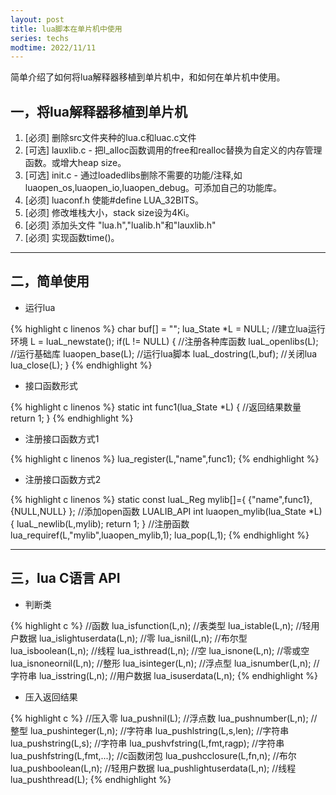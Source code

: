 ```yaml
---
layout: post
title: lua脚本在单片机中使用
series: techs
modtime: 2022/11/11
---
```


简单介绍了如何将lua解释器移植到单片机中，和如何在单片机中使用。

## 一，将lua解释器移植到单片机

1. [必须] 删除src文件夹种的lua.c和luac.c文件
2. [可选] lauxlib.c - 把l_alloc函数调用的free和realloc替换为自定义的内存管理函数。或增大heap size。
3. [可选] init.c - 通过loadedlibs删除不需要的功能/注释,如luaopen_os,luaopen_io,luaopen_debug。可添加自己的功能库。
4. [必须] luaconf.h 使能#define LUA_32BITS。
5. [必须] 修改堆栈大小，stack size设为4Ki。
6. [必须] 添加头文件 "lua.h","lualib.h"和"lauxlib.h"
7. [必须] 实现函数time()。

******

## 二，简单使用

- 运行lua

{% highlight c linenos %}
char buf[] = "";
lua_State *L = NULL;
//建立lua运行环境
L = luaL_newstate();
if(L != NULL)
{
    //注册各种库函数
    luaL_openlibs(L);
    //运行基础库
    luaopen_base(L);
    //运行lua脚本
    luaL_dostring(L,buf);
    //关闭lua
    lua_close(L);
}
{% endhighlight %}

- 接口函数形式

{% highlight c linenos %}
static int func1(lua_State *L)
{
    //返回结果数量
    return 1;
}
{% endhighlight %}

- 注册接口函数方式1

{% highlight c linenos %}
lua_register(L,"name",func1);
{% endhighlight %}

- 注册接口函数方式2

{% highlight c linenos %}
static const luaL_Reg mylib[]={
    {"name",func1},
    {NULL,NULL}
};
//添加open函数
LUALIB_API int luaopen_mylib(lua_State *L)
{
    luaL_newlib(L,mylib);
    return 1;
}
//注册函数
lua_requiref(L,"mylib",luaopen_mylib,1);
lua_pop(L,1);
{% endhighlight %}

******

## 三，lua C语言 API

- 判断类

{% highlight c %}
//函数
lua_isfunction(L,n);
//表类型
lua_istable(L,n);
//轻用户数据
lua_islightuserdata(L,n);
//零
lua_isnil(L,n);
//布尔型
lua_isboolean(L,n);
//线程
lua_isthread(L,n);
//空
lua_isnone(L,n);
//零或空
lua_isnoneornil(L,n);
//整形
lua_isinteger(L,n);
//浮点型
lua_isnumber(L,n);
//字符串
lua_isstring(L,n);
//用户数据
lua_isuserdata(L,n);
{% endhighlight %}

- 压入返回结果

{% highlight c %}
//压入零
lua_pushnil(L);
//浮点数
lua_pushnumber(L,n);
//整型
lua_pushinteger(L,n);
//字符串
lua_pushlstring(L,s,len);
//字符串
lua_pushstring(L,s);
//字符串
lua_pushvfstring(L,fmt,ragp);
//字符串
lua_pushfstring(L,fmt,...);
//c函数闭包
lua_pushcclosure(L,fn,n);
//布尔
lua_pushboolean(L,n);
//轻用户数据
lua_pushlightuserdata(L,n);
//线程
lua_pushthread(L);
{% endhighlight %}
